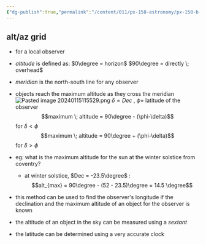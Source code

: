```yaml
---
{"dg-publish":true,"permalink":"/content/011/px-158-astronomy/px-158-b-the-celestial-sphere/px-158-b2-maximum-altitude/","created":"2024-11-25T10:50:32.000+00:00","updated":"2024-11-26T20:12:58.994+00:00"}
---
```


## alt/az grid
- for a local observer
- *altitude* is defined as:
	$0\degree = horizon$
	$90\degree = directly \; overhead$
- *meridian* is the north-south line for any observer

- objects reach the maximum altitude as they cross the meridian
![Pasted image 20240115115529.png](/img/user/pics/Pasted%20image%2020240115115529.png)
$\delta=Dec$ , $\phi =$ latitude of the observer
$$maximum \; altitude = 90\degree - (\phi-\delta)$$
	for $\delta < \phi$
$$maximum \; altitude = 90\degree + (\phi-\delta)$$
	for $\delta > \phi$
	
- eg: what is the maximum altitude for the sun at the winter solstice from coventry?
	- at winter solstice, $Dec = -23.5\degree$ : 
	$$alt_{max} = 90\degree - (52 - 23.5)\degree = 14.5 \degree$$

- this method can be used to find the observer's longitude if the declination and the maximum altitude of an object for the observer is known
- the altitude of an object in the sky can be measured using a *sextant*
- the latitude can be determined using a very accurate clock
